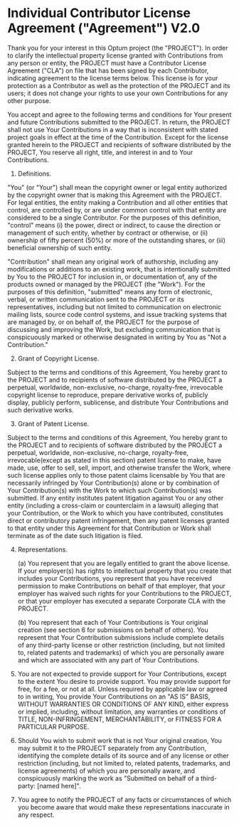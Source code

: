 # Individual Contributor License Agreement ("Agreement") V2.0

Thank you for your interest in this Optum project (the "PROJECT"). In order to
clarify the intellectual property license granted with Contributions from any
person or entity, the PROJECT must have a Contributor License Agreement ("CLA")
on file that has been signed by each Contributor, indicating agreement to the
license terms below. This license is for your protection as a Contributor as
well as the protection of the PROJECT and its users; it does not change your
rights to use your own Contributions for any other purpose.

You accept and agree to the following terms and conditions for Your present and
future Contributions submitted to the PROJECT. In return, the PROJECT shall not
use Your Contributions in a way that is inconsistent with stated project goals
in effect at the time of the Contribution. Except for the license granted herein
to the PROJECT and recipients of software distributed by the PROJECT, You
reserve all right, title, and interest in and to Your Contributions.

1. Definitions.

"You" (or "Your") shall mean the copyright owner or legal entity authorized by
the copyright owner that is making this Agreement with the PROJECT. For legal
entities, the entity making a Contribution and all other entities that control,
are controlled by, or are under common control with that entity are considered
to be a single Contributor. For the purposes of this definition, "control" means
(i) the power, direct or indirect, to cause the direction or management of such
entity, whether by contract or otherwise, or (ii) ownership of fifty percent
(50%) or more of the outstanding shares, or (iii) beneficial ownership of such
entity.

"Contribution" shall mean any original work of authorship, including any
modifications or additions to an existing work, that is intentionally submitted
by You to the PROJECT for inclusion in, or documentation of, any of the products
owned or managed by the PROJECT (the "Work"). For the purposes of this
definition, "submitted" means any form of electronic, verbal, or written
communication sent to the PROJECT or its representatives, including but not
limited to communication on electronic mailing lists, source code control
systems, and issue tracking systems that are managed by, or on behalf of, the
PROJECT for the purpose of discussing and improving the Work, but excluding
communication that is conspicuously marked or otherwise designated in writing by
You as "Not a Contribution."

2. Grant of Copyright License.

Subject to the terms and conditions of this Agreement, You hereby grant to the
PROJECT and to recipients of software distributed by the PROJECT a perpetual,
worldwide, non-exclusive, no-charge, royalty-free, irrevocable copyright license
to reproduce, prepare derivative works of, publicly display, publicly perform,
sublicense, and distribute Your Contributions and such derivative works.

3. Grant of Patent License.

Subject to the terms and conditions of this Agreement, You hereby grant to the
PROJECT and to recipients of software distributed by the PROJECT a perpetual,
worldwide, non-exclusive, no-charge, royalty-free, irrevocable(except as stated
in this section) patent license to make, have made, use, offer to sell, sell,
import, and otherwise transfer the Work, where such license applies only to
those patent claims licensable by You that are necessarily infringed by Your
Contribution(s) alone or by combination of Your Contribution(s) with the Work to
which such Contribution(s) was submitted. If any entity institutes patent
litigation against You or any other entity (including a cross-claim or
counterclaim in a lawsuit) alleging that your Contribution, or the Work to which
you have contributed, constitutes direct or contributory patent infringement,
then any patent licenses granted to that entity under this Agreement for that
Contribution or Work shall terminate as of the date such litigation is filed.

4. Representations.

   (a)	You represent that you are legally entitled to grant the above license. If
   your employer(s) has rights to intellectual property that you create that
   includes your Contributions, you represent that you have received permission
   to make Contributions on behalf of that employer, that your employer has
   waived such rights for your Contributions to the PROJECT, or that your
   employer has executed a separate Corporate CLA with the PROJECT.

   (b)	You represent that each of Your Contributions is Your original creation
   (see section 6 for submissions on behalf of others). You represent that Your
   Contribution submissions include complete details of any third-party license
   or other restriction (including, but not limited to, related patents and
   trademarks) of which you are personally aware and which are associated with
   any part of Your Contributions.

5. You are not expected to provide support for Your Contributions, except to the
   extent You desire to provide support. You may provide support for free, for a
   fee, or not at all. Unless required by applicable law or agreed to in
   writing, You provide Your Contributions on an "AS IS" BASIS, WITHOUT
   WARRANTIES OR CONDITIONS OF ANY KIND, either express or implied, including,
   without limitation, any warranties or conditions of TITLE, NON-INFRINGEMENT,
   MERCHANTABILITY, or FITNESS FOR A PARTICULAR PURPOSE.

6. Should You wish to submit work that is not Your original creation, You may
   submit it to the PROJECT separately from any Contribution, identifying the
   complete details of its source and of any license or other restriction
   (including, but not limited to, related patents, trademarks, and license
   agreements) of which you are personally aware, and conspicuously marking the
   work as "Submitted on behalf of a third-party: [named here]".

7. You agree to notify the PROJECT of any facts or circumstances of which you
   become aware that would make these representations inaccurate in any respect.
